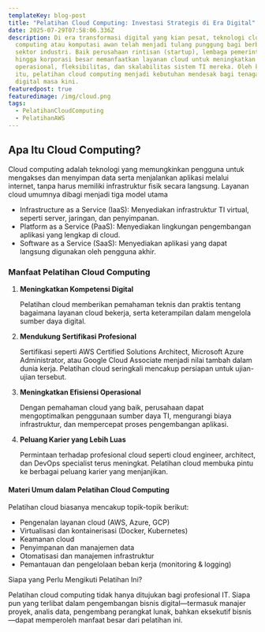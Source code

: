 ```yaml
---
templateKey: blog-post
title: "Pelatihan Cloud Computing: Investasi Strategis di Era Digital"
date: 2025-07-29T07:58:06.336Z
description: Di era transformasi digital yang kian pesat, teknologi cloud
  computing atau komputasi awan telah menjadi tulang punggung bagi berbagai
  sektor industri. Baik perusahaan rintisan (startup), lembaga pemerintah,
  hingga korporasi besar memanfaatkan layanan cloud untuk meningkatkan efisiensi
  operasional, fleksibilitas, dan skalabilitas sistem TI mereka. Oleh karena
  itu, pelatihan cloud computing menjadi kebutuhan mendesak bagi tenaga kerja
  digital masa kini.
featuredpost: true
featuredimage: /img/cloud.png
tags:
  - PelatihanCloudComputing
  - PelatihanAWS
---
```

## Apa Itu Cloud Computing?

Cloud computing adalah teknologi yang memungkinkan pengguna untuk mengakses dan menyimpan data serta menjalankan aplikasi melalui internet, tanpa harus memiliki infrastruktur fisik secara langsung. Layanan cloud umumnya dibagi menjadi tiga model utama

* Infrastructure as a Service (IaaS): Menyediakan infrastruktur TI virtual, seperti server, jaringan, dan penyimpanan.
* Platform as a Service (PaaS): Menyediakan lingkungan pengembangan aplikasi yang lengkap di cloud.
* Software as a Service (SaaS): Menyediakan aplikasi yang dapat langsung digunakan oleh pengguna akhir.

### Manfaat Pelatihan Cloud Computing

1. **Meningkatkan Kompetensi Digital** 

   Pelatihan cloud memberikan pemahaman teknis dan praktis tentang bagaimana layanan cloud bekerja, serta keterampilan dalam mengelola sumber daya digital.
2. **Mendukung Sertifikasi Profesional**

   Sertifikasi seperti AWS Certified Solutions Architect, Microsoft Azure Administrator, atau Google Cloud Associate menjadi nilai tambah dalam dunia kerja. Pelatihan cloud seringkali mencakup persiapan untuk ujian-ujian tersebut.
3. **Meningkatkan Efisiensi Operasional**

   Dengan pemahaman cloud yang baik, perusahaan dapat mengoptimalkan penggunaan sumber daya TI, mengurangi biaya infrastruktur, dan mempercepat proses pengembangan aplikasi.
4. **Peluang Karier yang Lebih Luas**

   Permintaan terhadap profesional cloud seperti cloud engineer, architect, dan DevOps specialist terus meningkat. Pelatihan cloud membuka pintu ke berbagai peluang karier yang menjanjikan.



#### Materi Umum dalam Pelatihan Cloud Computing

Pelatihan cloud biasanya mencakup topik-topik berikut:

* Pengenalan layanan cloud (AWS, Azure, GCP)
* Virtualisasi dan kontainerisasi (Docker, Kubernetes)
* Keamanan cloud
* Penyimpanan dan manajemen data
* Otomatisasi dan manajemen infrastruktur
* Pemantauan dan pengelolaan beban kerja (monitoring & logging)



Siapa yang Perlu Mengikuti Pelatihan Ini?

Pelatihan cloud computing tidak hanya ditujukan bagi profesional IT. Siapa pun yang terlibat dalam pengembangan bisnis digital—termasuk manajer proyek, analis data, pengembang perangkat lunak, bahkan eksekutif bisnis—dapat memperoleh manfaat besar dari pelatihan ini.